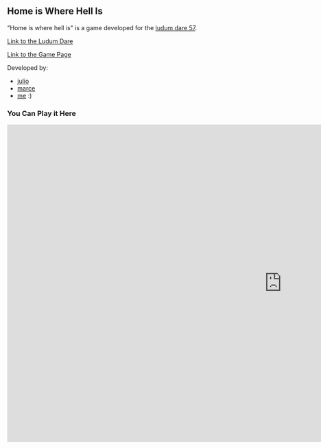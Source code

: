 ## Home is Where Hell Is

"Home is where hell is" is a game developed for the [ludum dare 57](https://ldjam.com/events/ludum-dare/57).

[Link to the Ludum Dare](https://ldjam.com/events/ludum-dare/57/trampoline-ducks)

[Link to the Game Page](https://aloeffler.itch.io/home-is-where-hell-is)

Developed by:
- [julio](https://github.com/jckoronati)
- [marce](https://github.com/marceana)
- [me](https://github.com/aloefflerj) :)

### You Can Play it Here
<iframe
    frameborder="0"
    src="https://itch.io/embed-upload/13297994?color=360629" allowfullscreen=""
    width="1280"
    height="740"
>
    <a href="https://aloeffler.itch.io/home-is-where-hell-is">
        Play Home is where hell is on itch.io
    </a>
</iframe>
